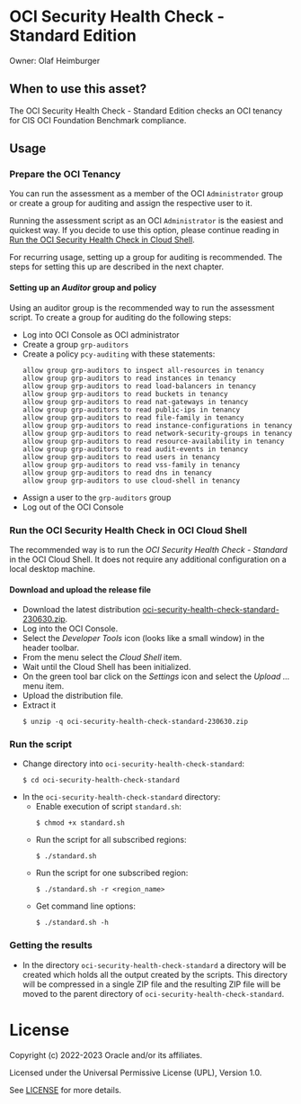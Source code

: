 # OCI Security Health Check - Standard Edition

Owner: Olaf Heimburger

## When to use this asset?

The OCI Security Health Check - Standard Edition checks an OCI tenancy for CIS OCI Foundation Benchmark compliance.

## Usage

### Prepare the OCI Tenancy

You can run the assessment as a member of the OCI `Administrator` group or
create a group for auditing and assign the respective user to it.

Running the assessment script as an OCI `Administrator` is the easiest and
quickest way. If you decide to use this option, please continue reading in
[Run the OCI Security Health Check in Cloud Shell](#run-the-oci-security-health-check-in-cloud-shell).

For recurring usage, setting up a group for auditing is recommended. The
steps for setting this up are described in the next chapter.

#### Setting up an *Auditor* group and policy

Using an auditor group is the recommended way to run the assessment script.
To create a group for auditing do the following steps:

  - Log into OCI Console as OCI administrator
  - Create a group `grp-auditors`
  - Create a policy `pcy-auditing` with these statements:
    ```
    allow group grp-auditors to inspect all-resources in tenancy
    allow group grp-auditors to read instances in tenancy
    allow group grp-auditors to read load-balancers in tenancy
    allow group grp-auditors to read buckets in tenancy
    allow group grp-auditors to read nat-gateways in tenancy
    allow group grp-auditors to read public-ips in tenancy
    allow group grp-auditors to read file-family in tenancy
    allow group grp-auditors to read instance-configurations in tenancy
    allow group grp-auditors to read network-security-groups in tenancy
    allow group grp-auditors to read resource-availability in tenancy
    allow group grp-auditors to read audit-events in tenancy
    allow group grp-auditors to read users in tenancy
    allow group grp-auditors to read vss-family in tenancy
    allow group grp-auditors to read dns in tenancy
    allow group grp-auditors to use cloud-shell in tenancy
    ```
  - Assign a user to the `grp-auditors` group
  - Log out of the OCI Console

### Run the OCI Security Health Check in OCI Cloud Shell

The recommended way is to run the *OCI Security Health Check - Standard* in the OCI Cloud Shell. It does not require any additional configuration on a local desktop machine.

#### Download and upload the release file

  - Download the latest distribution [oci-security-health-check-standard-230630.zip](https://github.com/oracle-devrel/technology-engineering/releases/download/oci-security-health-check-std-230630/oci-security-health-check-standard-230630.zip).
  - Log into the OCI Console.
  - Select the *Developer Tools* icon (looks like a small window) in the header toolbar.
  - From the menu select the *Cloud Shell* item.
  - Wait until the Cloud Shell has been initialized.
  - On the green tool bar click on the *Settings* icon and select the *Upload ...* menu item.
  - Upload the distribution file.
  - Extract it
    ```
    $ unzip -q oci-security-health-check-standard-230630.zip
    ```

### Run the script
  - Change directory into `oci-security-health-check-standard`:
    ```
    $ cd oci-security-health-check-standard
    ```
  - In the `oci-security-health-check-standard` directory:
    - Enable execution of script `standard.sh`:
      ```
      $ chmod +x standard.sh
      ```
    - Run the script for all subscribed regions:
      ```
      $ ./standard.sh
      ```
    - Run the script for one subscribed region:
      ```
      $ ./standard.sh -r <region_name>
      ```
    - Get command line options:
      ```
      $ ./standard.sh -h
      ```

### Getting the results
  - In the directory `oci-security-health-check-standard` a directory will be created which
    holds all the output created by the scripts. This directory will be
    compressed in a single ZIP file and the resulting ZIP file will be moved to
    the parent directory of `oci-security-health-check-standard`.

# License

Copyright (c) 2022-2023 Oracle and/or its affiliates.

Licensed under the Universal Permissive License (UPL), Version 1.0.

See [LICENSE](https://github.com/oracle-devrel/technology-engineering/blob/folder-structure/LICENSE) for more details.
